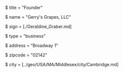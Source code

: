 $ title = "Founder"

$ name = "Gerry's Grapes, LLC"

$ sign = [./Geraldine_Graber.md]

$ type = "business"

$ address = "Broadway 1"

$ zipcode = "02142"

$ city = [../geo/USA/MA/Middlesex/city/Cambridge.md]
